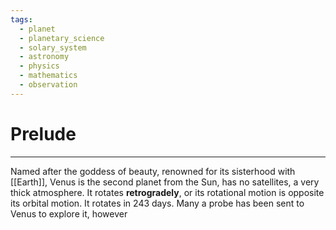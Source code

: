 ```yaml
---
tags:
  - planet
  - planetary_science
  - solary_system
  - astronomy
  - physics
  - mathematics
  - observation
---
```

# Prelude
---
Named after the goddess of beauty, renowned for its sisterhood with [[Earth]], Venus is the second planet from the Sun, has no satellites, a very thick atmosphere. It rotates **retrogradely**, or its rotational motion is opposite its orbital motion. It rotates in 243 days. Many a probe has been sent to Venus to explore it, however 
